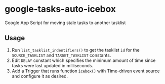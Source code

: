# google-tasks-auto-icebox
Google App Script for moving stale tasks to another tasklist

## Usage
1. Run `list_tasklist_indentifiers()` to get the tasklist `id` for the `SOURCE_TASKLIST` and `TARGET_TASKLIST` constants.
2. Edit `DELAY` constant which specifies the minimum amount of time since tasks were last updated in milliseconds.
3. Add a Trigger that runs function `icebox()` with Time-driven event source and configure it as desired.
